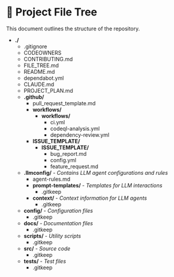 # 📁 Project File Tree

This document outlines the structure of the repository.

- **./**
  - .gitignore
  - CODEOWNERS
  - CONTRIBUTING.md
  - FILE_TREE.md
  - README.md
  - dependabot.yml
  - CLAUDE.md
  - PROJECT_PLAN.md
  - **.github/**
    - pull_request_template.md
    - **workflows/**
      - **workflows/**
        - ci.yml
        - codeql-analysis.yml
        - dependency-review.yml
    - **ISSUE_TEMPLATE/**
      - **ISSUE_TEMPLATE/**
        - bug_report.md
        - config.yml
        - feature_request.md
  - **.llmconfig/** - _Contains LLM agent configurations and rules_
    - agent-rules.md
    - **prompt-templates/** - _Templates for LLM interactions_
      - .gitkeep
    - **context/** - _Context information for LLM agents_
      - .gitkeep
  - **config/** - _Configuration files_
    - .gitkeep
  - **docs/** - _Documentation files_
    - .gitkeep
  - **scripts/** - _Utility scripts_
    - .gitkeep
  - **src/** - _Source code_
    - .gitkeep
  - **tests/** - _Test files_
    - .gitkeep
